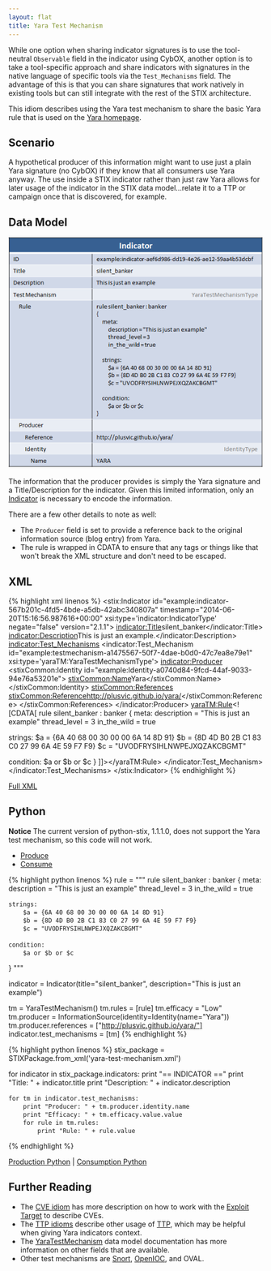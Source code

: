 ```yaml
---
layout: flat
title: Yara Test Mechanism
---
```


While one option when sharing indicator signatures is to use the tool-neutral `Observable` field in the indicator using CybOX, another option is to take a tool-specific approach and share indicators with signatures in the native language of specific tools via the `Test_Mechanisms` field. The advantage of this is that you can share signatures that work natively in existing tools but can still integrate with the rest of the STIX architecture.

This idiom describes using the Yara test mechanism to share the basic Yara rule that is used on the [Yara homepage](http://plusvic.github.io/yara/).

## Scenario

A hypothetical producer of this information might want to use just a plain Yara signature (no CybOX) if they know that all consumers use Yara anyway. The use inside a STIX indicator rather than just raw Yara allows for later usage of the indicator in the STIX data model...relate it to a TTP or campaign once that is discovered, for example.

## Data Model

<img src="diagram.png" alt="Yara Test Mechanism" class="aside-text" />

The information that the producer provides is simply the Yara signature and a Title/Description for the indicator. Given this limited information, only an [Indicator](/data-model/{{site.current_version}}/indicator/IndicatorType) is necessary to encode the information.

There are a few other details to note as well:

* The `Producer` field is set to provide a reference back to the original information source (blog entry) from Yara.
* The rule is wrapped in CDATA to ensure that any tags or things like that won't break the XML structure and don't need to be escaped.

## XML

{% highlight xml linenos %}
<stix:Indicator id="example:indicator-567b201c-4fd5-4bde-a5db-42abc340807a" timestamp="2014-06-20T15:16:56.987616+00:00" xsi:type='indicator:IndicatorType' negate="false" version="2.1.1">
    <indicator:Title>silent_banker</indicator:Title>
    <indicator:Description>This is just an example.</indicator:Description>
    <indicator:Test_Mechanisms>
        <indicator:Test_Mechanism id="example:testmechanism-a1475567-50f7-4dae-b0d0-47c7ea8e79e1" xsi:type='yaraTM:YaraTestMechanismType'>
            <indicator:Producer>
                <stixCommon:Identity id="example:Identity-a0740d84-9fcd-44af-9033-94e76a53201e">
                    <stixCommon:Name>Yara</stixCommon:Name>
                </stixCommon:Identity>
                <stixCommon:References>
                    <stixCommon:Reference>http://plusvic.github.io/yara/</stixCommon:Reference>
                </stixCommon:References>
            </indicator:Producer>
            <yaraTM:Rule><![CDATA[
rule silent_banker : banker
{
meta:
description = "This is just an example"
thread_level = 3
in_the_wild = true

strings:
$a = {6A 40 68 00 30 00 00 6A 14 8D 91}
$b = {8D 4D B0 2B C1 83 C0 27 99 6A 4E 59 F7 F9}
$c = "UVODFRYSIHLNWPEJXQZAKCBGMT"

condition:
$a or $b or $c
}
]]></yaraTM:Rule>
        </indicator:Test_Mechanism>
    </indicator:Test_Mechanisms>
</stix:Indicator>
{% endhighlight %}

<a href="yara-test-mechanism.xml">Full XML</a>

<h2>Python</h2>

<p class="alert alert-danger"><strong>Notice</strong> The current version of python-stix, 1.1.1.0, does not support the Yara test mechanism, so this code will not work.</p>

<ul class="nav nav-tabs">
  <li class="active"><a href="#produce" data-toggle="tab">Produce</a></li>
  <li><a href="#consume" data-toggle="tab">Consume</a></li>
</ul>
<div class="tab-content">
  <div class="tab-pane active" id="produce">
{% highlight python linenos %}
rule = """
rule silent_banker : banker
{
    meta:
        description = "This is just an example"
        thread_level = 3
        in_the_wild = true

    strings:
        $a = {6A 40 68 00 30 00 00 6A 14 8D 91}
        $b = {8D 4D B0 2B C1 83 C0 27 99 6A 4E 59 F7 F9}
        $c = "UVODFRYSIHLNWPEJXQZAKCBGMT"

    condition:
        $a or $b or $c
}
"""

indicator = Indicator(title="silent_banker", description="This is just an example")

tm = YaraTestMechanism()
tm.rules = [rule]
tm.efficacy = "Low"
tm.producer = InformationSource(identity=Identity(name="Yara"))
tm.producer.references = ["http://plusvic.github.io/yara/"]
indicator.test_mechanisms = [tm]
{% endhighlight %}
  </div>
  <div class="tab-pane" id="consume">
{% highlight python linenos %}
stix_package = STIXPackage.from_xml('yara-test-mechanism.xml')

for indicator in stix_package.indicators:
    print "== INDICATOR =="
    print "Title: " + indicator.title
    print "Description: " + indicator.description

    for tm in indicator.test_mechanisms:
        print "Producer: " + tm.producer.identity.name
        print "Efficacy: " + tm.efficacy.value.value
        for rule in tm.rules:
            print "Rule: " + rule.value
{% endhighlight %}
  </div>
</div>

[Production Python](yara-test-mechanism-producer.py) | [Consumption Python](yara-test-mechanism-consumer.py)

## Further Reading

* The [CVE idiom](../../exploit-target/cve) has more description on how to work with the [Exploit Target](/data-model/{{site.current_version}}/et/ExploitTargetType) to describe CVEs.
* The [TTP idioms](../../ttp) describe other usage of [TTP](/data-model/{{site.current_version}}/ttp/TTPType), which may be helpful when giving Yara indicators context.
* The [YaraTestMechanism](/data-model/{{site.current_version}}/yaraTM/YaraTestMechanismType) data model documentation has more information on other fields that are available.
* Other test mechanisms are [Snort](../snort-test-mechanism), [OpenIOC](../openioc-test-mechanism), and OVAL.
